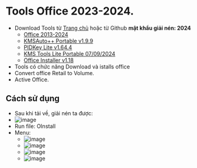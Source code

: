 # Tools Office 2023-2024.
-	Download Tools từ [Trang chủ](https://msfree.su/index.php) hoặc từ Github **mật khẩu giải nén: 2024**
    -	[Office 2013-2024](https://raw.githubusercontent.com/BsNgChiThanh/ToolsOffice2023-2024/IMP/Offic3%202013-2024%20C2R%20Install%20%2B%20Lite%20v7.7.7.7%20r17.7z)
    -	[KMSAuto++ Portable v1.9.9](https://raw.githubusercontent.com/BsNgChiThanh/ToolsOffice2023-2024/refs/heads/IMP/KMSAuto%2B%2B%20Portable%20v1.9.9%20b06.7z)
    -	[PIDKey Lite v1.64.4](https://raw.githubusercontent.com/BsNgChiThanh/ToolsOffice2023-2024/refs/heads/IMP/PIDKey%20Lite%20v1.64.4%20b42%20RU%20EN%20and%20more.7z)
    -	[KMS Tools Lite Portable 07/09/2024](https://raw.githubusercontent.com/BsNgChiThanh/ToolsOffice2023-2024/refs/heads/IMP/KMS%20Tools%20Lite%20Portable%2007.09.2024.7z)
    -	[Office Installer v1.18](https://raw.githubusercontent.com/BsNgChiThanh/ToolsOffice2023-2024/refs/heads/IMP/Office%20Installer%20and%20Office%20Installer%2B%20v1.18.7z)
-	Tools có chức năng Download và istalls office
-	Convert office Retail to Volume.
-	Active Office. 

## Cách sử dụng
- Sau khi tải về, giải nén ta được:
- ![image](https://github.com/user-attachments/assets/593e1633-ec3f-47b1-856a-029095a8aa9c)
- Run file: OInstall
- Menu:
  - ![image](https://github.com/user-attachments/assets/efa6aa12-9615-4b57-b004-6f79cd95fb67)
  - ![image](https://github.com/user-attachments/assets/ff53f6a2-59dd-457d-90fd-460af212d8c7)
  - ![image](https://github.com/user-attachments/assets/8520144a-b059-4c7d-966b-6e5a19ce4723)
  - ![image](https://github.com/user-attachments/assets/6b6fcbe3-3be3-4c78-b245-5eafcdc68847)







